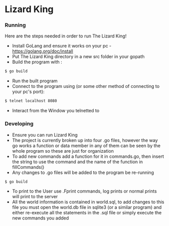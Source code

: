 # Lizard King

### Running

Here are the steps needed in order to run The Lizard King!

  - Install GoLang and ensure it works on your pc - https://golang.org/doc/install
  - Put The Lizard King directory in a new src folder in your gopath
  - Build the program with :
```sh
$ go build
```
- Run the built program
- Connect to the program using (or some other method of connecting to your pc's port):
```sh
$ telnet localhost 8080
```
- Interact from the Window you telnetted to

### Developing

  - Ensure you can run Lizard King 
  - The project is currently broken up into four .go files, however the way go works a function or data member in any of them can be seen by the whole program so these are just for organization
  - To add new commands add a function for it in commands.go, then insert the string to use the command and the name of the function in fillCommands()
  - Any changes to .go files will be added to the program be re-running 
```sh
$ go build
```
  - To print to the User use .Fprint commands, log prints or normal prints will print to the server
  - All the world information is contained in world.sql, to add changes to this file you must open the world.db file in sqlite3 (or a similar program) and either re-execute all the statements in the .sql file or simply execute the new commands you added